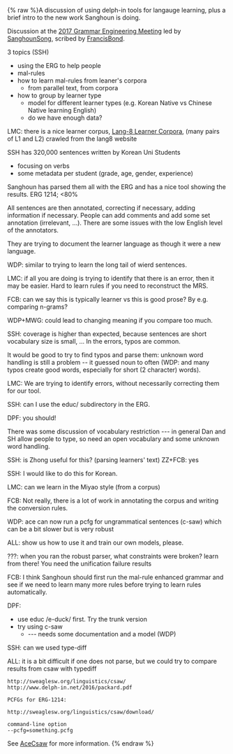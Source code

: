 {% raw %}A discussion of using delph-in tools for langauge learning, plus a brief
intro to the new work Sanghoun is doing.

Discussion at the [2017 Grammar Engineering Meeting](https://delph-in.github.io/docs/summits/CapitolHillTop) led
by [SanghounSong](https://delph-in.github.io/docs/garage/SanghounSong), scribed by [FrancisBond](https://delph-in.github.io/docs/garage/FrancisBond).

3 topics (SSH)

- using the ERG to help people
- mal-rules
- how to learn mal-rules from leaner's corpora
  - from parallel text, from corpora
- how to group by learner type
  - model for different learner types (e.g. Korean Native vs Chinese
Native learning English)
  - do we have enough data?

LMC: there is a nice learner corpus, [Lang-8 Learner
Corpora](http://cl.naist.jp/nldata/lang-8/), (many pairs of L1 and L2)
crawled from the lang8 website

SSH has 320,000 sentences written by Korean Uni Students

- focusing on verbs
- some metadata per student (grade, age, gender, experience)

Sanghoun has parsed them all with the ERG and has a nice tool showing
the results. ERG 1214; &lt;80%

All sentences are then annotated, correcting if necessary, adding
information if necessary. People can add comments and add some set
annotation (irrelevant, ...). There are some issues with the low English
level of the annotators.

They are trying to document the learner language as though it were a new
language.

WDP: similar to trying to learn the long tail of wierd sentences.

LMC: if all you are doing is trying to identify that there is an error,
then it may be easier. Hard to learn rules if you need to reconstruct
the MRS.

FCB: can we say this is typically learner vs this is good prose? By e.g.
comparing n-grams?

WDP+MWG: could lead to changing meaning if you compare too much.

SSH: coverage is higher than expected, because sentences are short
vocabulary size is small, ... In the errors, typos are common.

It would be good to try to find typos and parse them: unknown word
handling is still a problem -- it guessed noun to often (WDP: and many
typos create good words, especially for short (2 character) words).

LMC: We are trying to identify errors, without necessarily correcting
them for our tool.

SSH: can I use the educ/ subdirectory in the ERG.

DPF: you should!

There was some discussion of vocabulary restriction --- in general Dan
and SH allow people to type, so need an open vocabulary and some unknown
word handling.

SSH: is Zhong useful for this? (parsing learners' text) ZZ+FCB: yes

SSH: I would like to do this for Korean.

LMC: can we learn in the Miyao style (from a corpus)

FCB: Not really, there is a lot of work in annotating the corpus and
writing the conversion rules.

WDP: ace can now run a pcfg for ungrammatical sentences (c-saw) which
can be a bit slower but is very robust

ALL: show us how to use it and train our own models, please.

???: when you ran the robust parser, what constraints were broken? learn
from there! You need the unification failure results

FCB: I think Sanghoun should first run the mal-rule enhanced grammar and
see if we need to learn many more rules before trying to learn rules
automatically.

DPF:

- use educ /e-duck/ first. Try the trunk version
- try using c-saw
  - --- needs some documentation and a model (WDP)

SSH: can we used type-diff

ALL: it is a bit difficult if one does not parse, but we could try to
compare results from csaw with typediff

    http://sweaglesw.org/linguistics/csaw/
    http://www.delph-in.net/2016/packard.pdf
    
    PCFGs for ERG-1214:
    
    http://sweaglesw.org/linguistics/csaw/download/
    
    command-line option
    --pcfg=something.pcfg 

See [AceCsaw](https://delph-in.github.io/docs/tools/AceCsaw) for more information.
<update date omitted for speed>{% endraw %}